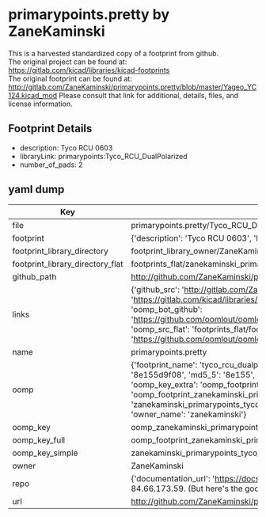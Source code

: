 # primarypoints.pretty by ZaneKaminski  
This is a harvested standardized copy of a footprint from github.  
The original project can be found at:  
https://gitlab.com/kicad/libraries/kicad-footprints  
The original footprint can be found at:
http://gitlab.com/ZaneKaminski/primarypoints.pretty/blob/master/Yageo_YC124.kicad_mod
Please consult that link for additional, details, files, and license information.  
## Footprint Details
* description: Tyco RCU 0603  
* libraryLink: primarypoints:Tyco_RCU_DualPolarized  
* number_of_pads: 2  
## yaml dump  
| Key | Value |  
| --- | --- |  
| file | primarypoints.pretty/Tyco_RCU_DualPolarized.kicad_mod |  
| footprint | {'description': 'Tyco RCU 0603', 'libraryLink': 'primarypoints:Tyco_RCU_DualPolarized', 'number_of_pads': 2} |  
| footprint_library_directory | footprint_library_owner/ZaneKaminski_primarypoints.pretty |  
| footprint_library_directory_flat | footprints_flat/zanekaminski_primarypoints_tyco_rcu_dualpolarized/working |  
| github_path | http://github.com/ZaneKaminski/primarypoints.pretty/blob/master/Tyco_RCU_DualPolarized.kicad_mod |  
| links | {'github_src': 'http://gitlab.com/ZaneKaminski/primarypoints.pretty/blob/master/Yageo_YC124.kicad_mod', 'github_src_repo': 'https://gitlab.com/kicad/libraries/kicad-footprints', 'oomp_bot': 'footprints/zanekaminski_primarypoints_tyco_rcu_dualpolarized/working', 'oomp_bot_github': 'https://github.com/oomlout/oomlout_oomp_footprint_bot/tree/main/footprints/zanekaminski_primarypoints_tyco_rcu_dualpolarized/working', 'oomp_src_flat': 'footprints_flat/footprints_flat/zanekaminski_primarypoints_tyco_rcu_dualpolarized/working', 'oomp_src_flat_github': 'https://github.com/oomlout/oomlout_oomp_footprint_src/tree/main/footprints_flat/zanekaminski_primarypoints_tyco_rcu_dualpolarized/working'} |  
| name | primarypoints.pretty |  
| oomp | {'footprint_name': 'tyco_rcu_dualpolarized', 'library_name': 'primarypoints', 'md5': '8e155d9f0897a45e7f62acdf767d5537', 'md5_10': '8e155d9f08', 'md5_5': '8e155', 'md5_6': '8e155d', 'oomp_key': 'oomp_zanekaminski_primarypoints_tyco_rcu_dualpolarized', 'oomp_key_extra': 'oomp_footprint_zanekaminski_primarypoints_tyco_rcu_dualpolarized', 'oomp_key_full': 'oomp_footprint_zanekaminski_primarypoints_tyco_rcu_dualpolarized_8e155d', 'oomp_key_simple': 'zanekaminski_primarypoints_tyco_rcu_dualpolarized', 'original_filename': 'primarypoints.pretty/Tyco_RCU_DualPolarized.kicad_mod', 'owner_name': 'zanekaminski'} |  
| oomp_key | oomp_zanekaminski_primarypoints_tyco_rcu_dualpolarized |  
| oomp_key_full | oomp_footprint_zanekaminski_primarypoints_tyco_rcu_dualpolarized |  
| oomp_key_simple | zanekaminski_primarypoints_tyco_rcu_dualpolarized |  
| owner | ZaneKaminski |  
| repo | {'documentation_url': 'https://docs.github.com/rest/overview/resources-in-the-rest-api#rate-limiting', 'message': "API rate limit exceeded for 84.66.173.59. (But here's the good news: Authenticated requests get a higher rate limit. Check out the documentation for more details.)"} |  
| url | http://github.com/ZaneKaminski/primarypoints.pretty |  

